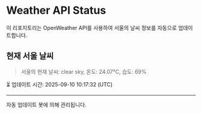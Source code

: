 
# Weather API Status

이 리포지토리는 OpenWeather API를 사용하여 서울의 날씨 정보를 자동으로 업데이트합니다.

## 현재 서울 날씨
> 서울의 현재 날씨: clear sky, 온도: 24.07°C, 습도: 69%

⏳ 업데이트 시간: 2025-09-10 10:17:32 (UTC)

---
자동 업데이트 봇에 의해 관리됩니다.

